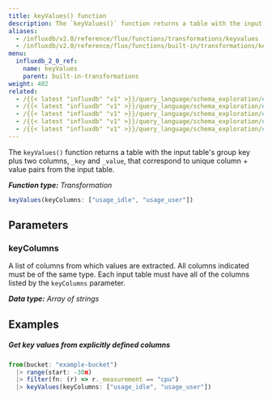 ```yaml
---
title: keyValues() function
description: The `keyValues()` function returns a table with the input table's group key plus two columns, _key and _value, that correspond to unique column + value pairs from the input table.
aliases:
  - /influxdb/v2.0/reference/flux/functions/transformations/keyvalues
  - /influxdb/v2.0/reference/flux/functions/built-in/transformations/keyvalues/
menu:
  influxdb_2_0_ref:
    name: keyValues
    parent: built-in-transformations
weight: 402
related:
  - /{{< latest "influxdb" "v1" >}}/query_language/schema_exploration/#show-measurements, InfluxQL – SHOW MEASUREMENTS
  - /{{< latest "influxdb" "v1" >}}/query_language/schema_exploration/#show-field-keys, InfluxQL – SHOW FIELD KEYS
  - /{{< latest "influxdb" "v1" >}}/query_language/schema_exploration/#show-tag-keys, InfluxQL – SHOW TAG KEYS
  - /{{< latest "influxdb" "v1" >}}/query_language/schema_exploration/#show-tag-values, InfluxQL – SHOW TAG VALUES
  - /{{< latest "influxdb" "v1" >}}/query_language/schema_exploration/#show-serie, InfluxQL – SHOW SERIES
---
```


The `keyValues()` function returns a table with the input table's group key plus two columns,
`_key` and `_value`, that correspond to unique column + value pairs from the input table.

_**Function type:** Transformation_  

```js
keyValues(keyColumns: ["usage_idle", "usage_user"])
```

<!--
```js
// OR

keyValues(fn: (schema) => schema.columns |> filter(fn: (r) =>  r.label =~ /usage_.*/))
``` -->

## Parameters

<!--
{{% note %}}
`keyColumns` and `fn` are mutually exclusive. Only one may be used at a time.
{{% /note %}}
-->

### keyColumns

A list of columns from which values are extracted.
All columns indicated must be of the same type.
Each input table must have all of the columns listed by the `keyColumns` parameter.

_**Data type:** Array of strings_

<!--
### fn

Function used to identify a set of columns.
All columns indicated must be of the same type.

{{% note %}}
Make sure `fn` parameter names match each specified parameter. To learn why, see [Match parameter names](/influxdb/v2.0/reference/flux/language/data-model/#match-parameter-names).
{{% /note %}}

_**Data type:** Function_

## Additional requirements

- Only one of `keyColumns` or `fn` may be used in a single call.
- All columns indicated must be of the same type.
- Each input table must have all of the columns listed by the `keyColumns` parameter.
-->

## Examples

##### Get key values from explicitly defined columns

```js
from(bucket: "example-bucket")
  |> range(start: -30m)
  |> filter(fn: (r) => r._measurement == "cpu")
  |> keyValues(keyColumns: ["usage_idle", "usage_user"])
```

<!--
##### Get key values from columns matching a regular expression

```js
from(bucket: "example-bucket")
  |> range(start: -30m)
  |> filter(fn: (r) => r._measurement == "cpu")
  |> keyValues(fn: (schema) => schema.columns |> filter(fn: (r) =>  r.label =~ /usage_.*/))
```
 -->
